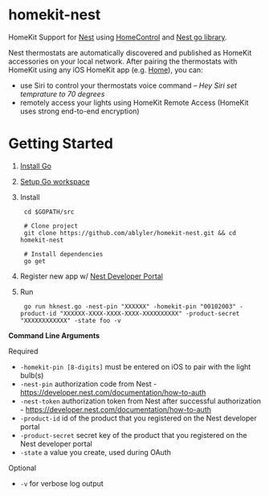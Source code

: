 # homekit-nest
HomeKit Support for [Nest](http://nest.com) using [HomeControl](https://github.com/brutella/hc) and [Nest go library](https://github.com/jsgoecke/nest).

Nest thermostats are automatically discovered and published as HomeKit accessories on your local network.
After pairing the thermostats with HomeKit using any iOS HomeKit app (e.g. [Home](http://selfcoded.com/home/)), you can:

- use Siri to control your thermostats voice command – *Hey Siri set temprature to 70 degrees*
- remotely access your lights using HomeKit Remote Access (HomeKit uses strong end-to-end encryption)

# Getting Started

1. [Install Go](http://golang.org/doc/install)
2. [Setup Go workspace](http://golang.org/doc/code.html#Organization)
3. Install

        cd $GOPATH/src
        
        # Clone project
        git clone https://github.com/ablyler/homekit-nest.git && cd homekit-nest
        
        # Install dependencies
        go get

4. Register new app w/ [Nest Developer Portal](https://developer.nest.com)

5. Run

        go run hknest.go -nest-pin "XXXXXX" -homekit-pin "00102003" -product-id "XXXXXX-XXXX-XXXX-XXXX-XXXXXXXXXX" -product-secret "XXXXXXXXXXXX" -state foo -v

**Command Line Arguments**

Required

- `-homekit-pin [8-digits]` must be entered on iOS to pair with the light bulb(s)
- `-nest-pin` authorization code from Nest - https://developer.nest.com/documentation/how-to-auth
- `-nest-token` authorization token from Nest after successful authorization - https://developer.nest.com/documentation/how-to-auth
- `-product-id` id of the product that you registered on the Nest developer portal
- `-product-secret` secret key of the product that you registered on the Nest developer portal
- `-state` a value you create, used during OAuth

Optional

- `-v` for verbose log output
